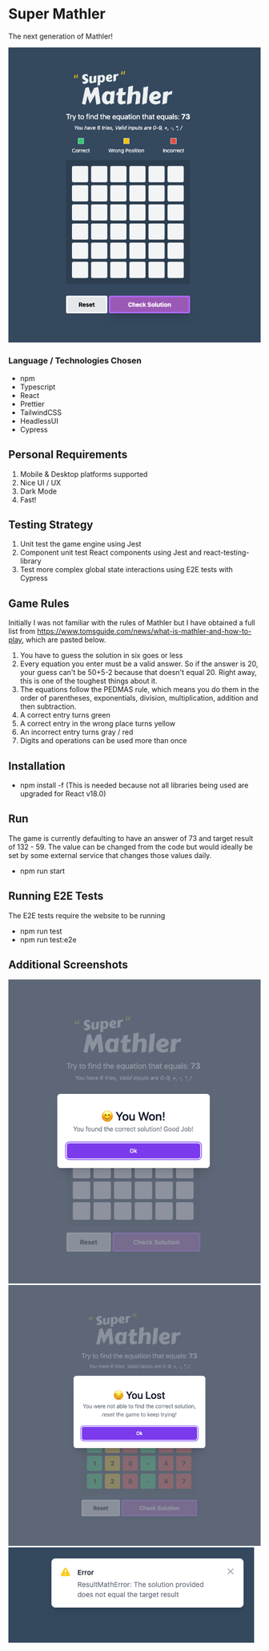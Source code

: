 # Super Mathler

The next generation of Mathler!

![Fresh Screenshot](/screenshots/screenshot-fresh.png)

### Language / Technologies Chosen

- npm
- Typescript
- React
- Prettier
- TailwindCSS
- HeadlessUI
- Cypress

## Personal Requirements

1. Mobile & Desktop platforms supported
2. Nice UI / UX
3. Dark Mode
4. Fast!

## Testing Strategy

1. Unit test the game engine using Jest
2. Component unit test React components using Jest and react-testing-library
3. Test more complex global state interactions using E2E tests with Cypress

## Game Rules

Initially I was not familiar with the rules of Mathler but I have obtained a full list from https://www.tomsguide.com/news/what-is-mathler-and-how-to-play, which are pasted below.

1. You have to guess the solution in six goes or less
2. Every equation you enter must be a valid answer. So if the answer is 20, your guess can't be 50+5-2 because that doesn't equal 20. Right away, this is one of the toughest things about it.
3. The equations follow the PEDMAS rule, which means you do them in the order of parentheses, exponentials, division, multiplication, addition and then subtraction.
4. A correct entry turns green
5. A correct entry in the wrong place turns yellow
6. An incorrect entry turns gray / red
7. Digits and operations can be used more than once

## Installation

- npm install -f (This is needed because not all libraries being used are upgraded for React v18.0)

## Run

The game is currently defaulting to have an answer of 73 and target result of 132 - 59. The value can be changed from the code but would ideally be set by some external service that changes those values daily.

- npm run start

## Running E2E Tests

The E2E tests require the website to be running

- npm run test
- npm run test:e2e

## Additional Screenshots

![Win Screen Screenshot](/screenshots/screenshot-win-screen.png)
![Loss Screen Screenshot](/screenshots/screenshot-loss-screen.png)
![Alert Bubble Screenshot](/screenshots/screenshot-alert-bubble.png)
